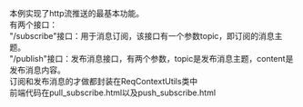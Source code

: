 本例实现了http流推送的最基本功能。<br>
有两个接口：<br>
"/subscribe"接口：用于消息订阅，该接口有一个参数topic，即订阅的消息主题。<br>
"/publish"接口：发布消息接口，有两个参数，topic是发布消息主题，content是发布消息内容。<br>
订阅和发布消息的才做都封装在ReqContextUtils类中<br>
前端代码在pull_subscribe.html以及push_subscribe.html
